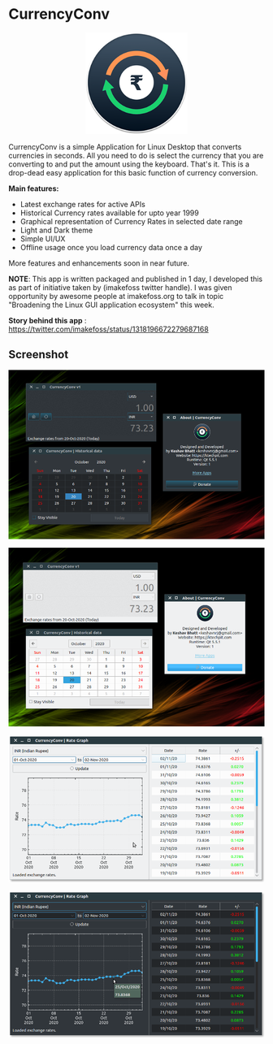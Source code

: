 # CurrencyConv

<p align="center">
  <img width="200" height="200" src="https://github.com/keshavbhatt/CurrencyConv/blob/main/src/icons/icon-256.png?raw=true"></p>

CurrencyConv is a simple Application for Linux Desktop that converts currencies in seconds. All you need to do is select the currency that you are converting to and put the amount using the keyboard. That's it. This is a drop-dead easy application for this basic function of currency conversion.

**Main features:**

- Latest exchange rates for active APIs
- Historical Currency rates available for upto year 1999
- Graphical representation of Currency Rates in selected date range
- Light and Dark theme 
- Simple UI/UX
- Offline usage once you load currency data once a day

More features and enhancements soon in near future.

**NOTE**: This app is written packaged and published in 1 day, I developed this as part of initiative taken by (imakefoss twitter handle). I was given opportunity by awesome people at imakefoss.org to talk in topic "Broadening the Linux GUI application ecosystem" this week.

**Story behind this app** : https://twitter.com/imakefoss/status/1318196672279687168


## Screenshot
![Currency Converter for Linux Desktop](https://github.com/keshavbhatt/CurrencyConv/blob/main/screenshots/1.png?raw=true)

![Currency Converter for Linux Desktop](https://github.com/keshavbhatt/CurrencyConv/blob/main/screenshots/2.png?raw=true)

![Currency Converter Currency rate graph](https://github.com/keshavbhatt/CurrencyConv/blob/main/screenshots/3.png?raw=true)

![Currency Converter Currency rate graph](https://github.com/keshavbhatt/CurrencyConv/blob/main/screenshots/4.png?raw=true)
